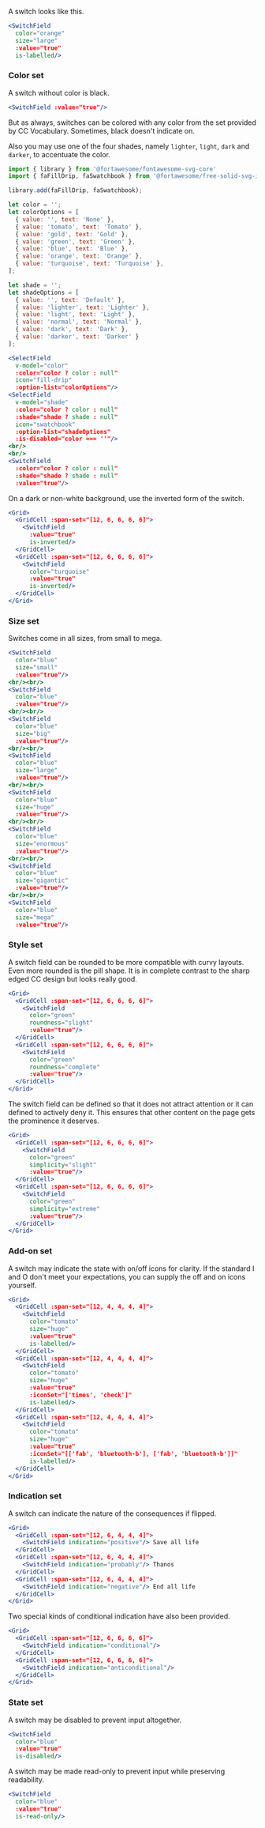 A switch looks like this.

```jsx
<SwitchField
  color="orange"
  size="large"
  :value="true"
  is-labelled/>
```

### Color set

A switch without color is black.

```jsx
<SwitchField :value="true"/>
```

But as always, switches can be colored with any color from the set provided by
CC Vocabulary. Sometimes, black doesn't indicate on.

Also you may use one of the four shades, namely `lighter`, `light`, `dark` and `darker`, 
to accentuate the color.

```jsx
import { library } from '@fortawesome/fontawesome-svg-core'
import { faFillDrip, faSwatchbook } from '@fortawesome/free-solid-svg-icons'

library.add(faFillDrip, faSwatchbook);

let color = '';
let colorOptions = [
  { value: '', text: 'None' },
  { value: 'tomato', text: 'Tomato' },
  { value: 'gold', text: 'Gold' },
  { value: 'green', text: 'Green' },
  { value: 'blue', text: 'Blue' },
  { value: 'orange', text: 'Orange' },
  { value: 'turquoise', text: 'Turquoise' },
];

let shade = '';
let shadeOptions = [
  { value: '', text: 'Default' },
  { value: 'lighter', text: 'Lighter' },
  { value: 'light', text: 'Light' },
  { value: 'normal', text: 'Normal' },
  { value: 'dark', text: 'Dark' },
  { value: 'darker', text: 'Darker' }
];

<SelectField
  v-model="color"
  :color="color ? color : null"
  icon="fill-drip"
  :option-list="colorOptions"/>
<SelectField
  v-model="shade"
  :color="color ? color : null"
  :shade="shade ? shade : null"
  icon="swatchbook"
  :option-list="shadeOptions"
  :is-disabled="color === ''"/>
<br/>
<br/>
<SwitchField
  :color="color ? color : null"
  :shade="shade ? shade : null"
  :value="true"/>
```

On a dark or non-white background, use the inverted form of the switch.

```jsx { "props": { "className": "dark-background" } }
<Grid>
  <GridCell :span-set="[12, 6, 6, 6, 6]">
    <SwitchField
      :value="true"
      is-inverted/>
  </GridCell>
  <GridCell :span-set="[12, 6, 6, 6, 6]">
    <SwitchField
      color="turquoise"
      :value="true"
      is-inverted/>
  </GridCell>
</Grid>
```

### Size set

Switches come in all sizes, from small to mega.

```jsx
<SwitchField
  color="blue"
  size="small"
  :value="true"/>
<br/><br/>
<SwitchField
  color="blue"
  :value="true"/>
<br/><br/>
<SwitchField
  color="blue"
  size="big"
  :value="true"/>
<br/><br/>
<SwitchField
  color="blue"
  size="large"
  :value="true"/>
<br/><br/>
<SwitchField
  color="blue"
  size="huge"
  :value="true"/>
<br/><br/>
<SwitchField
  color="blue"
  size="enormous"
  :value="true"/>
<br/><br/>
<SwitchField
  color="blue"
  size="gigantic"
  :value="true"/>
<br/><br/>
<SwitchField
  color="blue"
  size="mega"
  :value="true"/>
```

### Style set

A switch field can be rounded to be more compatible with curvy layouts. Even
more rounded is the pill shape. It is in complete contrast to the sharp edged CC
design but looks really good.

```jsx
<Grid>
  <GridCell :span-set="[12, 6, 6, 6, 6]">
    <SwitchField
      color="green"
      roundness="slight"
      :value="true"/>
  </GridCell>
  <GridCell :span-set="[12, 6, 6, 6, 6]">
    <SwitchField
      color="green"
      roundness="complete"
      :value="true"/>
  </GridCell>
</Grid>
```

The switch field can be defined so that it does not attract attention or it can 
defined to actively deny it. This ensures that other content on the page gets
the prominence it deserves.

```jsx
<Grid>
  <GridCell :span-set="[12, 6, 6, 6, 6]">
    <SwitchField
      color="green"
      simplicity="slight"
      :value="true"/>
  </GridCell>
  <GridCell :span-set="[12, 6, 6, 6, 6]">
    <SwitchField
      color="green"
      simplicity="extreme"
      :value="true"/>
  </GridCell>
</Grid>
```

### Add-on set

A switch may indicate the state with on/off icons for clarity. If the standard
I and O don't meet your expectations, you can supply the off and on icons 
yourself.

```jsx
<Grid>
  <GridCell :span-set="[12, 4, 4, 4, 4]">
    <SwitchField
      color="tomato"
      size="huge" 
      :value="true"
      is-labelled/>
  </GridCell>
  <GridCell :span-set="[12, 4, 4, 4, 4]">
    <SwitchField
      color="tomato"
      size="huge"
      :value="true"
      :iconSet="['times', 'check']"
      is-labelled/>
  </GridCell>
  <GridCell :span-set="[12, 4, 4, 4, 4]">
    <SwitchField
      color="tomato"
      size="huge"
      :value="true"
      :iconSet="[['fab', 'bluetooth-b'], ['fab', 'bluetooth-b']]"
      is-labelled/>
  </GridCell>
</Grid>
```

### Indication set

A switch can indicate the nature of the consequences if flipped.

```jsx
<Grid>
  <GridCell :span-set="[12, 6, 4, 4, 4]">
    <SwitchField indication="positive"/> Save all life
  </GridCell>
  <GridCell :span-set="[12, 6, 4, 4, 4]">
    <SwitchField indication="probably"/> Thanos
  </GridCell>
  <GridCell :span-set="[12, 6, 4, 4, 4]">
    <SwitchField indication="negative"/> End all life
  </GridCell>
</Grid>
```

Two special kinds of conditional indication have also been provided.

```jsx
<Grid>
  <GridCell :span-set="[12, 6, 6, 6, 6]">
    <SwitchField indication="conditional"/>
  </GridCell>
  <GridCell :span-set="[12, 6, 6, 6, 6]">
    <SwitchField indication="anticonditional"/>
  </GridCell>
</Grid>
```

### State set

A switch may be disabled to prevent input altogether.

```jsx
<SwitchField
  color="blue"
  :value="true"
  is-disabled/>
```

A switch may be made read-only to prevent input while preserving readability.

```jsx
<SwitchField
  color="blue"
  :value="true"
  is-read-only/>
```
